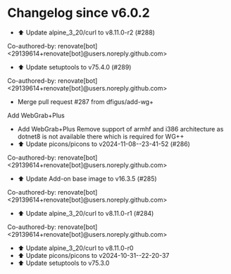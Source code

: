 # Changelog since v6.0.2
- ⬆️ Update alpine_3_20/curl to v8.11.0-r2 (#288)

Co-authored-by: renovate[bot] <29139614+renovate[bot]@users.noreply.github.com> 
- ⬆️ Update setuptools to v75.4.0 (#289)

Co-authored-by: renovate[bot] <29139614+renovate[bot]@users.noreply.github.com> 
- Merge pull request #287 from dfigus/add-wg+

Add WebGrab+Plus 
- Add WebGrab+Plus
Remove support of armhf and i386 architecture as dotnet8 is not available
there which is required for WG++ 
- ⬆️ Update picons/picons to v2024-11-08--23-41-52 (#286)

Co-authored-by: renovate[bot] <29139614+renovate[bot]@users.noreply.github.com> 
- ⬆️ Update Add-on base image to v16.3.5 (#285)

Co-authored-by: renovate[bot] <29139614+renovate[bot]@users.noreply.github.com> 
- ⬆️ Update alpine_3_20/curl to v8.11.0-r1 (#284)

Co-authored-by: renovate[bot] <29139614+renovate[bot]@users.noreply.github.com> 
- ⬆️ Update alpine_3_20/curl to v8.11.0-r0 
- ⬆️ Update picons/picons to v2024-10-31--22-20-37 
- ⬆️ Update setuptools to v75.3.0 
